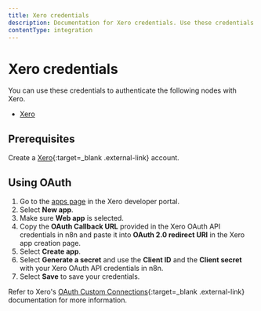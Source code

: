 ```yaml
---
title: Xero credentials
description: Documentation for Xero credentials. Use these credentials to authenticate Xero in n8n, a workflow automation platform.
contentType: integration
---
```


# Xero credentials

You can use these credentials to authenticate the following nodes with Xero.

- [Xero](/integrations/builtin/app-nodes/n8n-nodes-base.xero/)

## Prerequisites

Create a [Xero](https://www.xero.com/){:target=_blank .external-link} account.

## Using OAuth

1. Go to the [apps page](https://developer.xero.com/myapps) in the Xero developer portal.
2. Select **New app**. 
3. Make sure **Web app** is selected.
4. Copy the **OAuth Callback URL** provided in the Xero OAuth API credentials in n8n and paste it into **OAuth 2.0 redirect URI** in the Xero app creation page.
5. Select **Create app**.
6. Select **Generate a secret** and use the **Client ID** and the **Client secret** with your Xero OAuth API credentials in n8n.
7. Select **Save** to save your credentials.

Refer to Xero's [OAuth Custom Connections](https://developer.xero.com/documentation/guides/oauth2/custom-connections){:target=_blank .external-link} documentation for more information.
